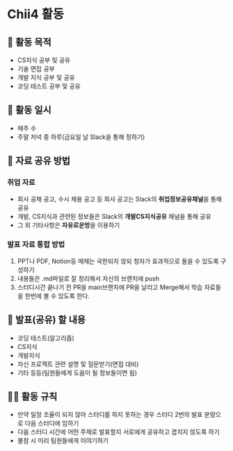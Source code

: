 # Chii4 활동

## 📌 활동 목적
- CS지식 공부 및 공유
- 기술 면접 공부
- 개발 지식 공부 및 공유
- 코딩 테스트 공부 및 공유

## 📆 활동 일시
- 매주 수
- 주말 저녁 중 하루(금요일 날 Slack을 통해 정하기)

## 📕 자료 공유 방법

### 취업 자료
- 회사 공채 공고, 수시 채용 공고 등 회사 공고는 Slack의 **취업정보공유채널**을 통해 공유
- 개발, CS지식과 관련된 정보들은 Slack의 **개발CS지식공유** 채널을 통해 공유
- 그 외 기타사항은 **자유로운방**을 이용하기

### 발표 자료 통합 방법
1. PPT나 PDF, Notion등 매채는 국한되지 않되 청자가 효과적으로 들을 수 있도록 구성하기
2. 내용들은 .md파일로 잘 정리해서 자신의 브랜치에 push
3. 스터디시간 끝나기 전 PR을 main브랜치에 PR을 날리고 Merge해서 학습 자료들을 한번에 볼 수 있도록 한다.

## 📖 발표(공유) 할 내용
- 코딩 테스트(알고리즘)
- CS지식
- 개발지식
- 자신 프로젝트 관련 설명 및 질문받기(면접 대비)
- 기타 등등(팀원들에게 도움이 될 정보들이면 됨)

## 🤼‍♂️ 활동 규칙
- 만약 일정 조율이 되지 않아 스터디를 하지 못하는 경우 스터디 2번의 발표 분량으로 다음 스터디에 임하기
- 다음 스터디 시간에 어떤 주제로 발표할지 서로에게 공유하고 겹치지 않도록 하기
- 불참 시 미리 팀원들에게 이야기하기
